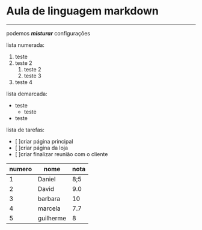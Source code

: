 # Aula de linguagem markdown
---
podemos *__misturar__* configurações

lista numerada:
1. teste
0. teste 2
   1. teste 2
   1. teste 3
8. teste 4

lista demarcada:
* teste
  *  teste
* teste
  
lista de tarefas:
- [ ]criar página principal
- [ ]criar página da loja
- [ ]criar finalizar reunião com o cliente

numero | nome | nota
---|---|---|
1 | Daniel | 8;5
2 | David | 9.0
3 | barbara | 10
4 | marcela | 7.7
5 | guilherme | 8
